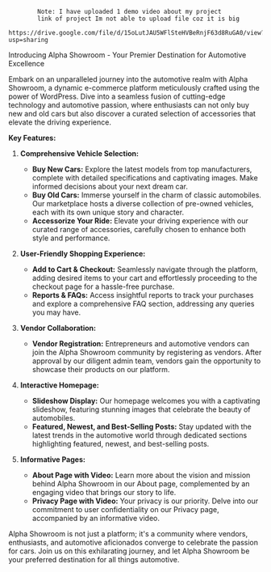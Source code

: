             Note: I have uploaded 1 demo video about my project  
            link of project Im not able to upload file coz it is big
            https://drive.google.com/file/d/15oLutJAU5WFlSteHVBeRnjF63d8RuGA0/view?usp=sharing

Introducing Alpha Showroom - Your Premier Destination for Automotive Excellence

Embark on an unparalleled journey into the automotive realm with Alpha Showroom, 
a dynamic e-commerce platform meticulously crafted using the power of WordPress. 
Dive into a seamless fusion of cutting-edge technology and automotive passion, 
where enthusiasts can not only buy new and old cars but also discover a curated 
selection of accessories that elevate the driving experience.

**Key Features:**

1. **Comprehensive Vehicle Selection:**
   - **Buy New Cars:** Explore the latest models from top manufacturers, complete
     with detailed specifications and captivating images. Make informed decisions
     about your next dream car.
   - **Buy Old Cars:** Immerse yourself in the charm of classic automobiles.
     Our marketplace hosts a diverse collection of pre-owned vehicles, each with its
     own unique story and character.
   - **Accessorize Your Ride:** Elevate your driving experience with our curated range
     of accessories, carefully chosen to enhance both style and performance.

2. **User-Friendly Shopping Experience:**
   - **Add to Cart & Checkout:** Seamlessly navigate through the platform, adding desired
     items to your cart and effortlessly proceeding to the checkout page for a hassle-free
     purchase.
   - **Reports & FAQs:** Access insightful reports to track your purchases and explore a
     comprehensive FAQ section, addressing any queries you may have.

3. **Vendor Collaboration:**
   - **Vendor Registration:** Entrepreneurs and automotive vendors can join the Alpha Showroom
     community by registering as vendors. After approval by our diligent admin team, vendors
     gain the opportunity to showcase their products on our platform.

4. **Interactive Homepage:**
   - **Slideshow Display:** Our homepage welcomes you with a captivating slideshow, featuring stunning
     images that celebrate the beauty of automobiles.
   - **Featured, Newest, and Best-Selling Posts:** Stay updated with the latest trends in the automotive
      world through dedicated sections highlighting featured, newest, and best-selling posts.

5. **Informative Pages:**
   - **About Page with Video:** Learn more about the vision and mission behind Alpha Showroom in our
     About page, complemented by an engaging video that brings our story to life.
   - **Privacy Page with Video:** Your privacy is our priority. Delve into our commitment to user confidentiality
     on our Privacy page, accompanied by an informative video.

Alpha Showroom is not just a platform; it's a community where vendors, enthusiasts, and automotive aficionados 
converge to celebrate the passion for cars. Join us on this exhilarating journey, and let Alpha Showroom be your preferred destination for all things automotive.






